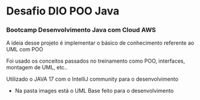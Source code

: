 # Desafio DIO POO Java
### Bootcamp Desenvolvimento Java com Cloud AWS

A ideia desse projeto é implementar o básico de conhecimento referente ao UML com POO

Foi usado os conceitos passados no treinamento como POO, interfaces, montagem de UML, etc..

Utilizado o JAVA 17 com o IntelliJ community para o desenvolvimento

- Na pasta images está o UML Base feito para o desenvolvimento
